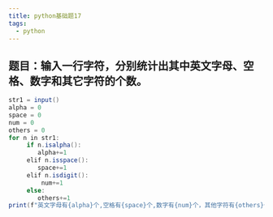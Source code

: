 ```yaml
---
title: python基础题17
tags:
  - python
---
```

## 题目：输入一行字符，分别统计出其中英文字母、空格、数字和其它字符的个数。
```java
str1 = input()
alpha = 0
space = 0
num = 0
others = 0
for n in str1:
     if n.isalpha():
        alpha+=1
     elif n.isspace():
        space+=1
     elif n.isdigit():
         num+=1
     else:
        others+=1
print(f"英文字母有{alpha}个,空格有{space}个,数字有{num}个，其他字符有{others}个")

```
